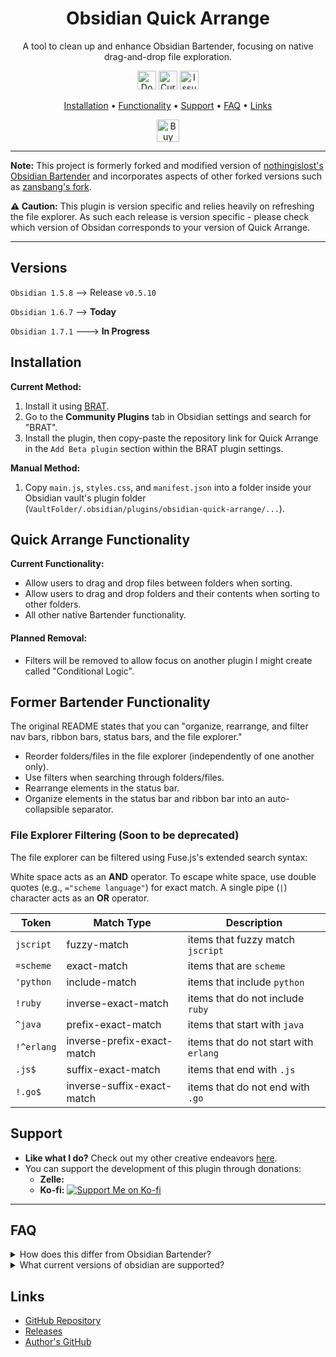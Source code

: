 <h1 align="center">
Obsidian Quick Arrange
</h1>

<p align="center">
A tool to clean up and enhance Obsidian Bartender, focusing on native drag-and-drop file exploration.
</p>

<p align="center">
 <a href="https://github.com/AbyssalSoda/obsidian-quick-arrange/releases"><img height="30px" src="https://img.shields.io/github/downloads/AbyssalSoda/obsidian-quick-arrange/total?color=brightgreen" alt="Downloads"></a>
 <a href="https://github.com/AbyssalSoda/obsidian-quick-arrange/releases"><img height="30px" src="https://img.shields.io/github/v/release/AbyssalSoda/obsidian-quick-arrange?color=brightgreen" alt="Current Release"></a>
 <a href="https://github.com/AbyssalSoda/obsidian-quick-arrange/issues"><img height="30px" src="https://img.shields.io/github/issues/AbyssalSoda/obsidian-quick-arrange?color=brightgreen" alt="Issues Badge"></a>
</p>

<p align="center">
  <a href="#installation">Installation</a> •
  <a href="#quick-arrange-functionality">Functionality</a> •
  <a href="#support">Support</a> •
  <a href="#faq">FAQ</a> •
  <a href="#links">Links</a>
</p>

<p align="center">
 <a href='https://ko-fi.com/I2I1TR6PC' target='_blank'><img height='36' style='border:0px;height:36px;' src='https://storage.ko-fi.com/cdn/kofi1.png?v=3' border='0' alt='Buy Me a Coffee at ko-fi.com' /></a>
</p>

---

**Note:** This project is formerly forked and modified version of [nothingislost's Obsidian Bartender](https://github.com/nothingislost/obsidian-bartender) and incorporates aspects of other forked versions such as [zansbang's fork](https://github.com/zansbang/obsidian-bartender).

**⚠️ Caution:** This plugin is version specific and relies heavily on refreshing the file explorer. As such each release is version specific - please check which version of Obsidan corresponds to your version of Quick Arrange.

---


## Versions
`Obsidian 1.5.8` --> Release `v0.5.10`

`Obsidian 1.6.7` --> **Today**

`Obsidian 1.7.1` ---> **In Progress**

## Installation

**Current Method:**
1. Install it using [BRAT](https://github.com/TfTHacker/obsidian42-brat).
2. Go to the **Community Plugins** tab in Obsidian settings and search for "BRAT".
3. Install the plugin, then copy-paste the repository link for Quick Arrange in the `Add Beta plugin` section within the BRAT plugin settings.

**Manual Method:**
1. Copy `main.js`, `styles.css`, and `manifest.json` into a folder inside your Obsidian vault's plugin folder (`VaultFolder/.obsidian/plugins/obsidian-quick-arrange/...`).


## Quick Arrange Functionality

**Current Functionality:**
- Allow users to drag and drop files between folders when sorting.
- Allow users to drag and drop folders and their contents when sorting to other folders.
- All other native Bartender functionality.

#### Planned Removal:
- Filters will be removed to allow focus on another plugin I might create called "Conditional Logic".


## Former Bartender Functionality

The original README states that you can "organize, rearrange, and filter nav bars, ribbon bars, status bars, and the file explorer."

- Reorder folders/files in the file explorer (independently of one another only).
- Use filters when searching through folders/files.
- Rearrange elements in the status bar.
- Organize elements in the status bar and ribbon bar into an auto-collapsible separator.

### File Explorer Filtering (Soon to be deprecated)
The file explorer can be filtered using Fuse.js's extended search syntax:

White space acts as an **AND** operator. To escape white space, use double quotes (e.g., `="scheme language"`) for exact match. A single pipe (`|`) character acts as an **OR** operator.

| Token       | Match Type                 | Description                            |
| ----------- | -------------------------- | -------------------------------------- |
| `jscript`   | fuzzy-match                | items that fuzzy match `jscript`       |
| `=scheme`   | exact-match                | items that are `scheme`                |
| `'python`   | include-match              | items that include `python`            |
| `!ruby`     | inverse-exact-match        | items that do not include `ruby`       |
| `^java`     | prefix-exact-match         | items that start with `java`           |
| `!^erlang`  | inverse-prefix-exact-match | items that do not start with `erlang`  |
| `.js$`      | suffix-exact-match         | items that end with `.js`              |
| `!.go$`     | inverse-suffix-exact-match | items that do not end with `.go`       |



## Support

- **Like what I do?** Check out my other creative endeavors [here](https://abyssalsoda.carrd.co/).
- You can support the development of this plugin through donations:
  - **Zelle:** 
  - **Ko-fi:** [![Support Me on Ko-fi](https://img.shields.io/badge/Support%20Me%20on%20Ko--fi-blue)](https://ko-fi.com/AbyssalSoda)

---

## FAQ

<details> 
<summary> How does this differ from Obsidian Bartender? </summary>
Users are able to move folders along with files interchangably & it works with the latest version of obsidian as of Obsidian v1. 6.7.
</details>

<details> 
<summary> What current versions of obsidian are supported? </summary>
1.5.8 to 1.6.7 at the moment
</details>


## Links

- [GitHub Repository](https://github.com/AbyssalSoda/obsidian-quick-arrange)
- [Releases](https://github.com/AbyssalSoda/obsidian-quick-arrange/releases)
- [Author's GitHub](https://github.com/AbyssalSoda)




